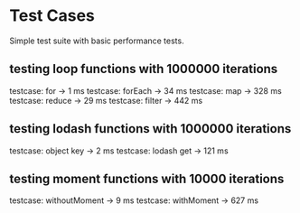 # Test Cases

Simple test suite with basic performance tests.

## testing loop functions with 1000000 iterations
testcase: for     -> 1 ms
testcase: forEach -> 34 ms
testcase: map     -> 328 ms
testcase: reduce  -> 29 ms
testcase: filter  -> 442 ms

## testing lodash functions with 1000000 iterations
testcase: object key -> 2 ms
testcase: lodash get -> 121 ms

## testing moment functions with 10000 iterations
testcase: withoutMoment -> 9 ms
testcase: withMoment   -> 627 ms
